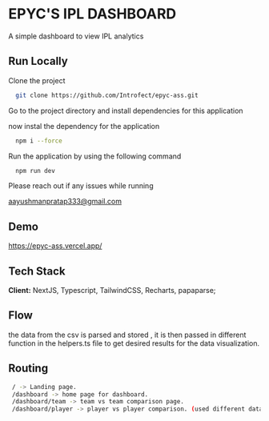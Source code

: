 
# EPYC'S IPL DASHBOARD

A simple dashboard to view IPL analytics




## Run Locally

Clone the project

```bash
  git clone https://github.com/Introfect/epyc-ass.git
```

Go to the project directory and install dependencies for this application

now instal the dependency for the application
```bash
  npm i --force
```
Run the application by using the following command

```bash
  npm run dev
```

Please reach out if any issues while running 

aayushmanpratap333@gmail.com


## Demo

https://epyc-ass.vercel.app/
## Tech Stack

**Client:** NextJS, Typescript, TailwindCSS, Recharts, papaparse; 

## Flow
 the data from the csv is parsed and stored , it is then passed in different function in the helpers.ts file to get desired results for the data visualization.

 ## Routing
```bash
 / -> Landing page. 
 /dashboard -> home page for dashboard. 
 /dashboard/team -> team vs team comparison page. 
 /dashboard/player -> player vs player comparison. (used different dataset for this page.)
```


